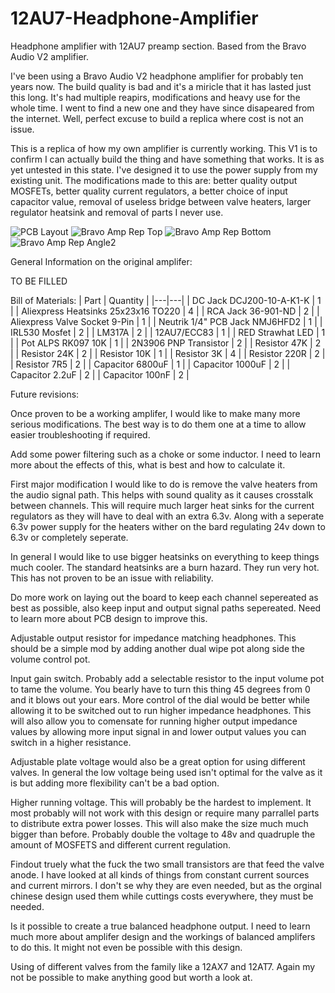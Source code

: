 # 12AU7-Headphone-Amplifier
Headphone amplifier with 12AU7 preamp section. Based from the Bravo Audio V2 amplifier.

I've been using a Bravo Audio V2 headphone amplifier for probably ten years now. The build quality is bad and it's a miricle that it has lasted just this long. It's had multiple reapirs, modifications and heavy use for the whole time. I went to find a new one and they have since disapeared from the internet. Well, perfect excuse to build a replica where cost is not an issue.

This is a replica of how my own amplifier is currently working. This V1 is to confirm I can actually build the thing and have something that works. It is as yet untested in this state. I've designed it to use the power supply from my existing unit. The modifications made to this are: better quality output MOSFETs, better quality current regulators, a better choice of input capacitor value, removal of useless bridge between valve heaters, larger regulator heatsink and removal of parts I never use.

![PCB Layout](https://github.com/sillyhatday/12AU7-Headphone-Amplifier/assets/65309612/d4de6558-2ef3-41cd-b668-5a8d6f326350)
![Bravo Amp Rep Top](https://github.com/sillyhatday/12AU7-Headphone-Amplifier/assets/65309612/d68e6092-f0fb-495e-a719-ad50b6a6dc84)
![Bravo Amp Rep Bottom](https://github.com/sillyhatday/12AU7-Headphone-Amplifier/assets/65309612/eceb9893-a6e5-479f-bf10-6b5299db69b0)
![Bravo Amp Rep Angle2](https://github.com/sillyhatday/12AU7-Headphone-Amplifier/assets/65309612/711ed6f2-f39f-495b-8bcb-1b95dfd24dcc)


General Information on the original amplifer:

TO BE FILLED

Bill of Materials:
| Part | Quantity |
|---|---|
| DC Jack DCJ200-10-A-K1-K | 1 |
| Aliexpress Heatsinks 25x23x16 TO220 | 4 |
| RCA Jack 36-901-ND | 2 |
| Aliexpress Valve Socket 9-Pin | 1 |
| Neutrik 1/4" PCB Jack NMJ6HFD2 | 1 |
| IRL530 Mosfet | 2 |
| LM317A | 2 |
| 12AU7/ECC83 | 1 |
| RED Strawhat LED | 1 |
| Pot ALPS RK097 10K | 1 |
| 2N3906 PNP Transistor | 2 |
| Resistor 47K | 2 |
| Resistor 24K | 2 |
| Resistor 10K | 1 |
| Resistor 3K | 4 |
| Resistor 220R | 2 |
| Resistor 7R5 | 2 |
| Capacitor 6800uF | 1 |
| Capacitor 1000uF | 2 |
| Capacitor 2.2uF | 2 |
| Capacitor 100nF | 2 |

Future revisions:

Once proven to be a working amplifer, I would like to make many more serious modifications. The best way is to do them one at a time to allow easier troubleshooting if required.

Add some power filtering such as a choke or some inductor. I need to learn more about the effects of this, what is best and how to calculate it.

First major modification I would like to do is remove the valve heaters from the audio signal path. This helps with sound quality as it causes crosstalk between channels. This will require much larger heat sinks for the current regulators as they will have to deal with an extra 6.3v. Along with a seperate 6.3v power supply for the heaters wither on the bard regulating 24v down to 6.3v or completely seperate.

In general I would like to use bigger heatsinks on everything to keep things much cooler. The standard heatsinks are a burn hazard. They run very hot. This has not proven to be an issue with reliability.

Do more work on laying out the board to keep each channel sepereated as best as possible, also keep input and output signal paths sepereated. Need to learn more about PCB design to improve this.

Adjustable output resistor for impedance matching headphones. This should be a simple mod by adding another dual wipe pot along side the volume control pot.

Input gain switch. Probably add a selectable resistor to the input volume pot to tame the volume. You bearly have to turn this thing 45 degrees from 0 and it blows out your ears. More control of the dial would be better while allowing it to be switched out to run higher impedance headphones. This will also allow you to comensate for running higher output impedance values by allowing more input signal in and lower output values you can switch in a higher resistance.

Adjustable plate voltage would also be a great option for using different valves. In general the low voltage being used isn't optimal for the valve as it is but adding more flexibility can't be a bad option.

Higher running voltage. This will probably be the hardest to implement. It most probably will not work with this design or require many parrallel parts to distribute extra power losses. This will also make the size much much bigger than before. Probably double the voltage to 48v and quadruple the amount of MOSFETS and different current regulation.

Findout truely what the fuck the two small transistors are that feed the valve anode. I have looked at all kinds of things from constant current sources and current mirrors. I don't se why they are even needed, but as the orginal chinese design used them while cuttings costs everywhere, they must be needed.

Is it possible to create a true balanced headphone output. I need to learn much more about amplifer design and the workings of balanced amplifers to do this. It might not even be possible with this design.

Using of different valves from the family like a 12AX7 and 12AT7. Again my not be possible to make anything good but worth a look at.
